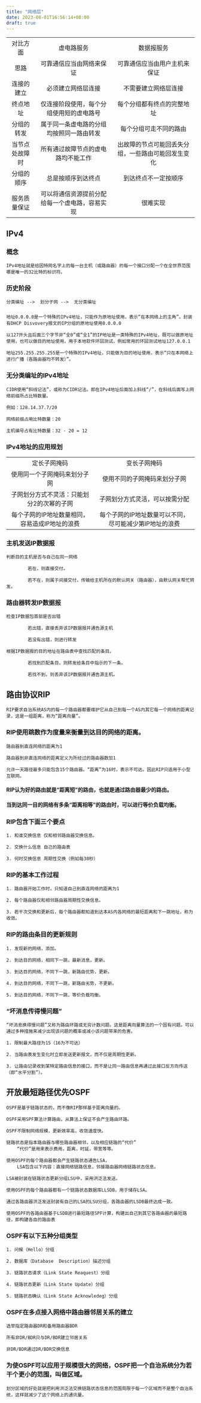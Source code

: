```yaml
---
title: "网络层"
date: 2023-08-01T16:56:14+08:00
draft: true
---
```


|      |     |     |
|:---------:|:---------:|:---------:|
|对比方面|虚电路服务|数据报服务|
|思路|可靠通信应当由网络来保证|可靠通信应当由用户主机来保证|
|连接的建立|必须建立网络层连接|不需要建立网络层连接|
|终点地址|仅连接阶段使用，每个分组使用短的虚电路号|每个分组都有终点的完整地址|
|分组的转发|属于同一条虚电路的分组均按照同一路由转发|每个分组可走不同的路由|
|当节点处故障时|所有通过故障节点的虚电路均不能工作|出故障的节点可能回丢失分组，一些路由可能回发生变化|
|分组的顺序|总是按顺序到达终点|到达终点不一定按顺序|
|服务质量保证|可以将通信资源提前分配给每一个虚电路，容易实现|很难实现|

## IPv4
### 概念
    IPv4地址就是给因特网名字上的每一台主机（或路由器）的每一个接口分配一个在全世界范围哪是唯一的32比特的标识符。

### 历史阶段
    分类编址 -->  划分子网 -->  无分类编址


###
    地址0.0.0.0是一个特殊的IPv4地址，只能作为原地址使用，表示“在本网络上的主角”。封装有DHCP Disvovery报文的IP分组的原地址使用0.0.0.0

    以127开头且后面三个字节非“全0”或“全1”的IP地址是一类特殊的IPv4地址，既可以做原地址使用，也可以做目的地址使用，用于本地软件环回测试，例如常用的环回测试地址127.0.0.1

    地址255.255.255.255是一个特殊的IPv4地址，只能做为目的地址使用，表示“只在本网络上进行广播（各路由器均不转发）”。


### 无分类编址的IPv4地址

    CIDR使用“斜线记法”，或称为CIDR记法。即在IPv4地址后面加上斜线“/”，在斜线后面写上网络前缀所占比特数量。

    例如：128.14.37.7/20
    
    网络前缀占用比特数量：20

    主机编号占有比特数量：32 - 20 = 12


### IPv4地址的应用规划

|      |     | 
|:---------:|:---------:|
|定长子网掩码|变长子网掩码|
|使用同一个子网掩码来划分子网|使用不同的子网掩码来划分子网|
|子网划分方式不灵活：只能划分2的次幂的子网|子网划分方式灵活，可以按需分配|
|每个子网的IP地址数量相同，容易造成IP地址的浪费|每个子网的IP地址数量可以不同，尽可能减少第IP地址的浪费|


### 主机发送IP数据报

    判断目的主机是否与自己在同一网络

            若在，则直接交付。

            若不在，则属于间接交付，传输给主机所在的默认网关（路由器），由默认网关帮忙转发。


### 路由器转发IP数据报

    检查IP数据包首部是否出错

            若出错，直接丢弃该IP数据报并通告源主机

            若没有出错，则进行转发

    根据IP数据报的目的地址在路由表中查找匹配的条目。

            若找到匹配条目，则转发给条目中指示的下一条。

            若找不到，则丢弃该IP数据报并通告源主机。


## 路由协议RIP  
    RIP要求自治系统AS内的每一个路由器都要维护它从自己到每一个AS内其它每一个网络的距离记录，这是一组距离，称为“距离向量”。

### RIP使用跳数作为度量来衡量到达目的网络的距离。
    路由器到直连网络的距离为1

    路由器到非直连网络的距离定义为所经过的路由器数加1

    允许一天路径最多只能包含15个路由器。“距离”为16时，表示不可达。因此RIP只适用于小型互联网。

#### RIP认为好的路由就是“距离短”的路由，也就是通过路由器最少的路由。
#### 当到达同一目的网络有多条“距离相等”的路由时，可以进行等价负载均衡。
### RIP包含下面三个要点
    1. 和谁交换信息 仅和相邻路由器交换信息。

    2. 交换什么信息 自己的路由表

    3. 何时交换信息 周期性交换（例如每30秒）
   

### RIP的基本工作过程
    1. 路由器开始工作时，只知道自己到直连网络的距离为1

    2. 每个路由器仅和相邻路由器周期性交换信息。

    3. 若干次交换和更新后，每个路由器都知道到达本AS内各网络的最短距离和下一跳地址，称为收敛。

### RIP的路由条目的更新规则
    1. 发现新的网络，添加。

    2. 到达目的网络，相同下一跳，最新消息，更新。

    3. 到达目的网络，不同下一跳，新路由优势，更新。

    4. 到达目的网络，不同下一跳，新路由劣势，不更新。

    5. 到达目的网络，不同下一跳，等价负载均衡。

### “坏消息传得慢问题”
    “坏消息换得慢问题”又称为路由环路或无穷计数问题。这是距离向量算法的一个固有问题。可以通过多种措施来减少出现该问题的概率或减小该问题带来的危害。

    1. 限制最大路径为15（16为不可达）

    2. 当路由表发生变化时立即发送更新报文，而不仅是周期性更新。

    3. 让路由记录收到某特定路由信息的接口，而不是让同一路由信息再通过此接口反方向传送（即“水平分割”）。
   

## 开放最短路径优先OSPF
    OSPF是基于链路状态的，而不像RIP那样基于距离向量的。
    
    OSPF采用SPF算法计算路由，从算法上保证不会产生路由环路。
    
    OSPF不限制网络规模，更新效率高，收敛速度快。
    
    链路状态是指本路由器与哪些路由器相邻，以及相应链路的“代价”
        “代价”是用来表示费用，距离，时延，带宽等等。
    
    使用OSPF的每个路由器都会产生链路状态通告LSA，
        LSA包含以下内容：直接网络链路信息，邻接路由器网络链路状态信息。
    
    LSA被封装在链路状态更新分组LSU中，采用洪泛法发送。
    
    使用OSPF的每个路由器都有一个链路状态数据库LLSDB，用于储存LSA。
    
    通过各路由器洪泛发送封装有自己的LSA的LSU分组，各路由器的LSDB最终达成一致。

    使用OSPF的各路由器基于LSDB进行最短路径SPF计算，构建出自己到其它各路由器的最短路径，即构建各自的路由表

### OSPF有以下五种分组类型
    1. 问候（Hello）分组   

    2. 数据库（Database  Description）描述分组    
    
    3. 链路状态请求（Link State Reaquest）分组
        
    4. 链路状态更新（Link State Update）分组
        
    5. 链路状态确认（Link State Acknowledeg）分组

### OSPF在多点接入网络中路由器邻居关系的建立
    选举指定路由器DR和备用路由器BDR

    所有非DR/BDR只与DR/BDR建立邻居关系

    非DR/BDR通过DR/BDR交换信息

### 为使OSPF可以应用于规模很大的网络，OSPF把一个自治系统分为若干个更小的范围，叫做区域。

    划分区域的好处就是把利用洪泛法交换链路状态信息的范围局限于每一个区域而不是整个自治系统，这样就减少了这个网络上的通讯量。






























































































































































































































































































































































































































